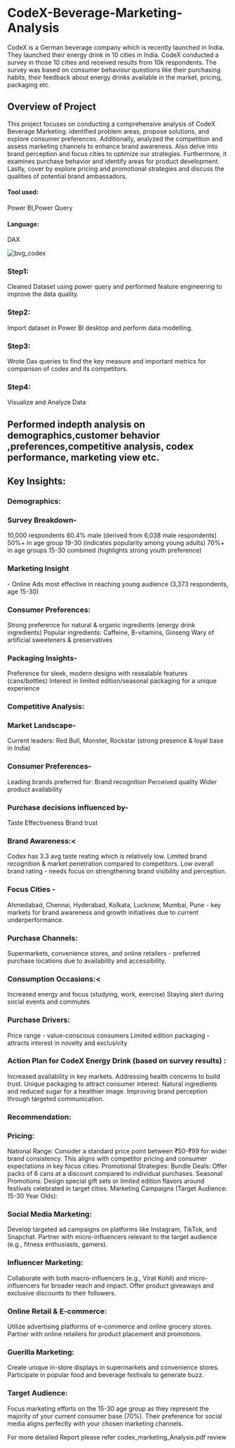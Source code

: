 # CodeX-Beverage-Marketing-Analysis
CodeX is a German beverage company which is recently launched in India. They launched their energy drink in 10 cities in India. CodeX conducted a survey in those 10 cities and received results from 10k respondents. The survey was based on consumer behaviour questions like their purchasing habits, their feedback about energy drinks available in the market, pricing, packaging etc.

<h2>Overview of Project </h2>
This project focuses on conducting a comprehensive analysis of CodeX Beverage Marketing. identified problem areas, propose solutions, and explore consumer preferences. Additionally,  analyzed the competition and assess marketing channels to enhance brand awareness. Also delve into brand perception and focus cities to optimize our strategies. Furthermore, it examines purchase behavior and identify areas for product development. Lastly, cover by explore pricing and promotional strategies and discuss the qualities of potential brand ambassadors.

<h4>Tool used:</h4> Power BI,Power Query
<h4>Language:</h4> DAX



![bvg_codex](https://github.com/nisha854/CodeX-Beverage-Marketing-Analysis/assets/67072192/7ca77f65-4974-497f-889c-2bddf6223954)


<h3>Step1:</h3> Cleaned Dataset using power query and performed feature engineering to improve the data quality.
<h3>Step2:</h3> Import dataset in Power BI desktop and perform data modelling.
<h3>Step3:</h3> Wrote Dax queries to find the key measure and important metrics for comparison of codex and its competitors.
<h3>Step4:</h3> Visualize and Analyze Data

<h2>Performed indepth analysis on demographics,customer behavior ,preferences,competitive analysis, codex performance, marketing view etc.</h2>

<h2>Key Insights:</h2>

<h3>Demographics:</h3>

<h3>Survey Breakdown-</h3>
10,000 respondents
60.4% male (derived from 6,038 male respondents)
50%+ in age group 19-30 (indicates popularity among young adults)
70%+ in age groups 15-30 combined (highlights strong youth preference)

<h3>Marketing Insight</h3>- Online Ads most effective in reaching young audience (3,373 respondents, age 15-30)

<h3>Consumer Preferences:</h3>
Strong preference for natural & organic ingredients (energy drink ingredients)
Popular ingredients: Caffeine, B-vitamins, Ginseng
Wary of artificial sweeteners & preservatives

<h3>Packaging Insights-</h3>
Preference for sleek, modern designs with resealable features (cans/bottles)
Interest in limited edition/seasonal packaging for a unique experience

<h3>Competitive Analysis:</h3>

<h3>Market Landscape-</h3>
Current leaders: Red Bull, Monster, Rockstar (strong presence & loyal base in India)

<h3>Consumer Preferences-</h3>
Leading brands preferred for:
Brand recognition
Perceived quality
Wider product availability

<h3>Purchase decisions influenced by-</h3>
Taste
Effectiveness
Brand trust

<h3>Brand Awareness:<</h3>
Codex has 3.3 avg taste reating which is relatively low.
Limited brand recognition & market penetration compared to competitors.
Low overall brand rating - needs focus on strengthening brand visibility and perception.
<h3>Focus Cities -</h3>
Ahmedabad, Chennai, Hyderabad, Kolkata, Lucknow, Mumbai, Pune - key markets for brand awareness and growth initiatives due to current underperformance.

<h3>Purchase Channels:</h3>
Supermarkets, convenience stores, and online retailers - preferred purchase locations due to availability and accessibility.

<h3>Consumption Occasions:<</h3>
Increased energy and focus (studying, work, exercise)
Staying alert during social events and commutes

<h3>Purchase Drivers:</h3>
Price range - value-conscious consumers
Limited edition packaging - attracts interest in novelty and exclusivity

<h3>Action Plan for CodeX Energy Drink (based on survey results) :</h3>
Increased availability in key markets.
Addressing health concerns to build trust.
Unique packaging to attract consumer interest.
Natural ingredients and reduced sugar for a healthier image.
Improving brand perception through targeted communication.

<h3>Recommendation:</h3>

<h3>Pricing:</h3>
National Range: Consider a standard price point between ₹50-₹99 for wider brand consistency. This aligns with competitor pricing and consumer expectations in key focus cities.
Promotional Strategies:
Bundle Deals: Offer packs of 6 cans at a discount compared to individual purchases.
Seasonal Promotions: Design special gift sets or limited edition flavors around festivals celebrated in target cities.
Marketing Campaigns (Target Audience: 15-30 Year Olds):

<h3>Social Media Marketing:</h3>
Develop targeted ad campaigns on platforms like Instagram, TikTok, and Snapchat.
Partner with micro-influencers relevant to the target audience (e.g., fitness enthusiasts, gamers).
<h3>Influencer Marketing:</h3>
Collaborate with both macro-influencers (e.g., Virat Kohli) and micro-influencers for broader reach and impact.
Offer product giveaways and exclusive discounts to their followers.
<h3>Online Retail & E-commerce:</h3>
Utilize advertising platforms of e-commerce and online grocery stores.
Partner with online retailers for product placement and promotions.
<h3>Guerilla Marketing:</h3>
Create unique in-store displays in supermarkets and convenience stores.
Participate in popular food and beverage festivals to generate buzz.

<h3>Target Audience:</h3>
Focus marketing efforts on the 15-30 age group as they represent the majority of your current consumer base (70%). Their preference for social media aligns perfectly with your chosen marketing channels.


For more detailed Report please refer codex_marketing_Analysis.pdf review

